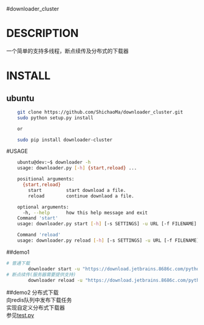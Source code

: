 #downloader_cluster
# DESCRIPTION
一个简单的支持多线程，断点续传及分布式的下载器
# INSTALL
## ubuntu
```bash
    git clone https://github.com/ShichaoMa/downloader_cluster.git
    sudo python setup.py install

    or

    sudo pip install downloader-cluster
```
#USAGE
```bash
    ubuntu@dev:~$ downloader -h
    usage: downloader.py [-h] {start,reload} ...

    positional arguments:
      {start,reload}
        start         start download a file.
        reload        continue downlaod a file.

    optional arguments:
      -h, --help      how this help message and exit
    Command 'start'
    usage: downloader.py start [-h] [-s SETTINGS] -u URL [-f FILENAME]

    Command 'reload'
    usage: downloader.py reload [-h] [-s SETTINGS] -u URL [-f FILENAME]

```
##demo1
```bash
# 普通下载
        downloader start -u "https://download.jetbrains.8686c.com/python/pycharm-community-2016.2.tar.gz" -f  test.tar.gz
# 断点续传(服务器需要提供支持)
        downloader reload -u "https://download.jetbrains.8686c.com/python/pycharm-community-2016.2.tar.gz" -f  test.tar.gz
```
##demo2
分布式下载<br/>
向redis队列中发布下载任务<br/>
实现自定义分布式下载器<br/>
参见[test.py](https://github.com/ShichaoMa/downloader_cluster/blob/master/test/test.py)
